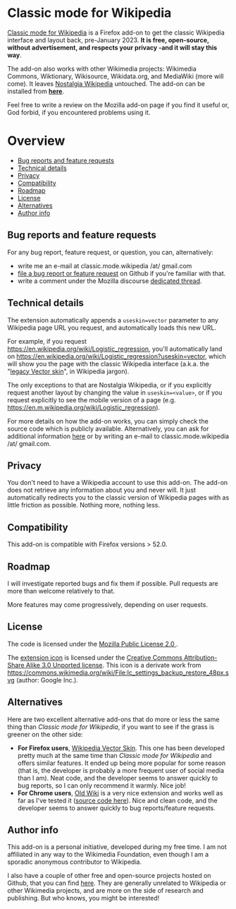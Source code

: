 # Classic mode for Wikipedia
<a href="https://addons.mozilla.org/firefox/addon/classic-wikipedia/">Classic mode for Wikipedia</a> is a Firefox add-on to get the classic Wikipedia interface and layout back, pre-January 2023. **It is free, open-source, without advertisement, and respects your privacy -and it will stay this way**. 

The add-on also works with other Wikimedia projects: Wikimedia Commons, Wiktionary, Wikisource, Wikidata.org, and MediaWiki (more will come). It leaves <a href="https://nostalgia.wikipedia.org">Nostalgia Wikipedia</a> untouched. The add-on can be installed from  **<a href="https://addons.mozilla.org/firefox/addon/classic-wikipedia/">here</a>**. 

Feel free to write a review on the Mozilla add-on page if you find it useful or, God forbid, if you encountered problems using it.

# Overview
* [Bug reports and feature requests](#bug-reports-and-feature-requests)
* [Technical details](#technical-details)
* [Privacy](#privacy)
* [Compatibility](#compatibility)
* [Roadmap](#roadmap)
* [License](#license)
* [Alternatives](#alternatives)
* [Author info](#author-info)
## Bug reports and feature requests
For any bug report, feature request, or question, you can, alternatively:
- write me an e-mail at classic.mode.wikipedia /at/ gmail.com 
- <a href="https://github.com/jeanbaptisteb/classic_Wikipedia/issues">file a bug report or feature request</a> on Github if you're familiar with that. 
- write a comment under the Mozilla discourse <a href="https://discourse.mozilla.org/t/support-classic-mode-for-wikipedia/110245/2">dedicated thread</a>.

## Technical details
The extension automatically appends a `useskin=vector` parameter to any Wikipedia page URL you request, and automatically loads this new URL.

For example, if you request https://en.wikipedia.org/wiki/Logistic_regression, you'll automatically land on https://en.wikipedia.org/wiki/Logistic_regression?useskin=vector, which will show you the page with the classic Wikipedia interface (a.k.a. the "[legacy Vector skin](https://www.mediawiki.org/wiki/Skin:Vector)", in Wikipedia jargon). 

 The only exceptions to that are Nostalgia Wikipedia, or if you explicitly request another layout by changing the value in `useskin=<value>`, or if you request explicitly to see the mobile version of a page (e.g. https://en.m.wikipedia.org/wiki/Logistic_regression).

For more details on how the add-on works, you can simply check the source code which is publicly available. Alternatively, you can ask for additional information [here](https://github.com/jeanbaptisteb/classic_Wikipedia/issues) or by writing an e-mail to classic.mode.wikipedia /at/ gmail.com.

## Privacy
You don't need to have a Wikipedia account to use this add-on. The add-on does not retrieve any information about you and never will. It just automatically redirects you to the classic version of Wikipedia pages with as little friction as possible. Nothing more, nothing less. 

## Compatibility
This add-on is compatible with Firefox versions > 52.0.

## Roadmap
I will investigate reported bugs and fix them if possible. Pull requests are more than welcome relatively to that. 

More features may come progressively, depending on user requests.

## License
The code is licensed under the [ Mozilla Public License 2.0 ](https://www.mozilla.org/en-US/MPL/2.0/).

The [extension icon](https://github.com/jeanbaptisteb/classic_Wikipedia/blob/main/back.svg) is licensed under the [Creative Commons Attribution-Share Alike 3.0 Unported license](https://creativecommons.org/licenses/by-sa/3.0/deed.en). This icon is a derivate work from https://commons.wikimedia.org/wiki/File:Ic_settings_backup_restore_48px.svg (author: Google Inc.).
 

## Alternatives
Here are two excellent alternative add-ons that do more or less the same thing than *Classic mode for Wikipedia*, if you want to see if the grass is greener on the other side:

- **For Firefox users**, [Wikipedia Vector Skin](https://addons.mozilla.org/firefox/addon/wikipedia-vector-skin/). This one has been developed pretty much at the same time than *Classic mode for Wikipedia* and offers similar features. It ended up being more popular for some reason (that is, the developer is probably a more frequent user of social media than I am). Neat code, and the developer seems to answer quickly to bug reports, so I can only recommend it warmly. Nice job!
- **For Chrome users**, [Old Wiki](https://chrome.google.com/webstore/detail/old-wiki/cphagceemhgokfclmbnkpfkmchbfnclb) is a very nice extension and works well as far as I've tested it ([source code here](https://github.com/adlerzei/old-wiki)). Nice and clean code, and the developer seems to answer quickly to bug reports/feature requests.

## Author info


This add-on is a personal initiative, developed during my free time. I am not affiliated in any way to the Wikimedia Foundation, even though I am a sporadic anonymous contributor to Wikipedia.

I also have a couple of other free and open-source projects hosted on Github, that you can find [here](https://github.com/jeanbaptisteb/). They are generally unrelated to Wikipedia or other Wikimedia projects, and are more on the side of research and publishing. But who knows, you might be interested!
